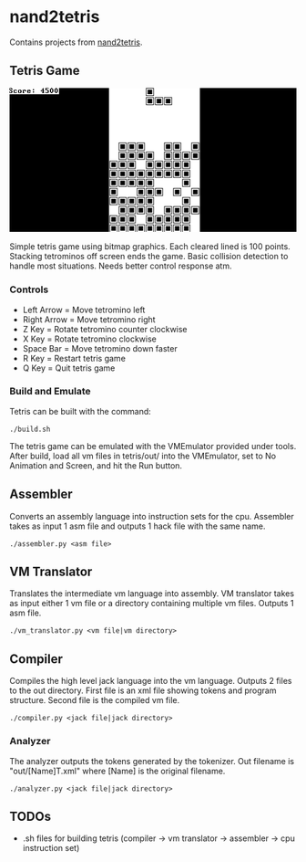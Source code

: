 # nand2tetris

Contains projects from [nand2tetris](https://www.nand2tetris.org).

## Tetris Game

![Tetris gameplay](images/tetris.gif)

Simple tetris game using bitmap graphics.
Each cleared lined is 100 points.
Stacking tetrominos off screen ends the game.
Basic collision detection to handle most situations.
Needs better control response atm.

### Controls

* Left Arrow = Move tetromino left
* Right Arrow = Move tetromino right
* Z Key = Rotate tetromino counter clockwise
* X Key = Rotate tetromino clockwise
* Space Bar = Move tetromino down faster
* R Key = Restart tetris game
* Q Key = Quit tetris game

### Build and Emulate

Tetris can be built with the command:

```
./build.sh
```

The tetris game can be emulated with the VMEmulator provided under tools.
After build, load all vm files in tetris/out/ into the VMEmulator, set to No Animation and Screen, and hit the Run button.

## Assembler

Converts an assembly language into instruction sets for the cpu.
Assembler takes as input 1 asm file and outputs 1 hack file with the same name.

```
./assembler.py <asm file>
```

## VM Translator

Translates the intermediate vm language into assembly.
VM translator takes as input either 1 vm file or a directory containing multiple vm files.
Outputs 1 asm file.

```
./vm_translator.py <vm file|vm directory>
```

## Compiler

Compiles the high level jack language into the vm language.
Outputs 2 files to the out directory.
First file is an xml file showing tokens and program structure.
Second file is the compiled vm file.

```
./compiler.py <jack file|jack directory>
```

### Analyzer

The analyzer outputs the tokens generated by the tokenizer.
Out filename is "out/[Name]T.xml" where [Name] is the original filename.

```
./analyzer.py <jack file|jack directory>
```

## TODOs

* .sh files for building tetris (compiler -> vm translator -> assembler -> cpu instruction set)

